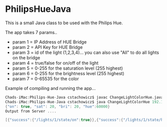 # PhilipsHueJava

This is a small Java class to be used with the Philips Hue.

The app takes 7 params..

* param 1 = IP Address of HUE Bridge
* param 2 = API Key for HUE Bridge
* param 3 = id of the light (1,2,3,4)... you can also use "All" to do all lights on the bridge
* param 4 = true/false for on/off of the light
* param 5 = 0-255 for the saturation level (255 highest)
* param 6 = 0-255 for the brightness level (255 highest)
* param 7 = 0-65535 for the color


Example of compiling and running the app...
```c
Chads-iMac:Philips-Hue-Java cstachowicz$ javac ChangeLightColorHue.java
Chads-iMac:Philips-Hue-Java cstachowicz$ java ChangeLightColorHue 192.168.1.7 ad32e8a371850172530f6f64a8ab33 true 20 20 60000
{"on": true, "sat": 20, "bri": 20, "hue":60000}
Output from Server .... 

[{"success":{"/lights/1/state/on":true}},{"success":{"/lights/1/state/hue":60000}},{"success":{"/lights/1/state/sat":20}},{"success":{"/lights/1/state/bri":20}}]
```

